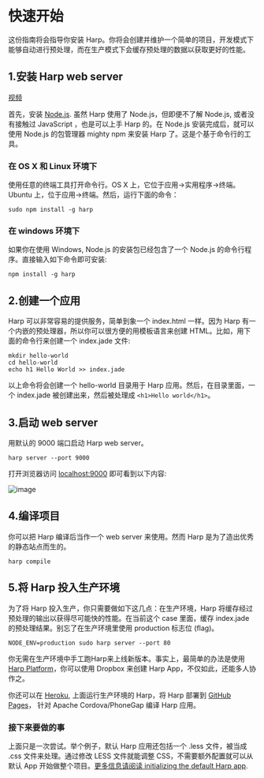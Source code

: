 # 快速开始           

这份指南将会指导你安装 Harp。你将会创建并维护一个简单的项目，开发模式下能够自动进行预处理，而在生产模式下会缓存预处理的数据以获取更好的性能。                        

## 1.安装 Harp web server      

  [视频](http://www.youtube.com/embed/SEA0G9kpVJM?rel=0)          

  首先，安装 [Node.js](http://nodejs.org/download/). 虽然 Harp 使用了 Node.js，但即便不了解 Node.js, 或者没有接触过 JavaScript ，也是可以上手 Harp 的。在 Node.js 安装完成后，就可以使用 Node.js 的包管理器 mighty npm 来安装 Harp 了。这是个基于命令行的工具。              

### 在 OS X 和 Linux 环境下            

  使用任意的终端工具打开命令行。OS X 上，它位于应用->实用程序->终端。Ubuntu 上，位于应用->终端。然后，运行下面的命令：                    

  ```
  sudo npm install -g harp
  ```                     

### 在 windows 环境下                 
  
  如果你在使用 Windows, Node.js 的安装包已经包含了一个 Node.js 的命令行程序。直接输入如下命令即可安装:                    

  ```
  npm install -g harp 
  ```                         

## 2.创建一个应用                    
  
  Harp 可以非常容易的提供服务，简单到象一个 index.html 一样。因为 Harp 有一个内嵌的预处理器，所以你可以很方便的用模板语言来创建 HTML。比如，用下面的命令行来创建一个 index.jade 文件:               

  ```
  mkdir hello-world 
  cd hello-world 
  echo h1 Hello World >> index.jade
  ```                        

  以上命令将会创建一个 hello-world 目录用于 Harp 应用。然后，在目录里面，一个 index.jade 被创建出来，然后被处理成 `<h1>Hello world</h1>`。            

## 3.启动 web server                   

  用默认的 9000 端口启动 Harp web server。                    

  ```
  harp server --port 9000
  ```                    

  打开浏览器访问 [localhost:9000](http://localhost:9000/) 即可看到以下内容:                    

  ![image](https://github.com/Leolusir/harp-docs/blob/master/images/qs-start_web.png)                        

## 4.编译项目
  
  你可以把 Harp 编译后当作一个 web server 来使用。然而 Harp 是为了造出优秀的静态站点而生的。                   

  ```
  harp compile
  ```                    

## 5.将 Harp 投入生产环境   
  
  为了将 Harp 投入生产，你只需要做如下这几点：在生产环境，Harp 将缓存经过预处理的输出以获得尽可能快的性能。在当前这个 case 里面，缓存 index.jade 的预处理结果。别忘了在生产环境里使用 production 标志位 (flag)。                   

  ```
  NODE_ENV=production sudo harp server --port 80
  ```                    

  你无需在生产环境中手工跑Harp来上线新版本。事实上，最简单的办法是使用 [Harp Platform](https://www.harp.io/)，你可以使用 Dropbox 来创建 Harp App，不仅如此，还能多人协作之。                

  你还可以在 [Heroku](http://harpjs.com/docs/deployment/heroku), 上面运行生产环境的 Harp，将 Harp 部署到 [GitHub Pages](http://harpjs.com/docs/deployment/github-pages)， 针对 Apache Cordova/PhoneGap 编译 Harp 应用。                 

### 接下来要做的事

  上面只是一次尝试。举个例子，默认 Harp 应用还包括一个 .less 文件，被当成 .css 文件来处理。通过修改 LESS 文件就能调整 CSS，不需要额外配置就可以从默认 App 开始做整个项目。[更多信息请阅读 initializing the default Harp app](http://harpjs.com/docs/environment/init).                         
